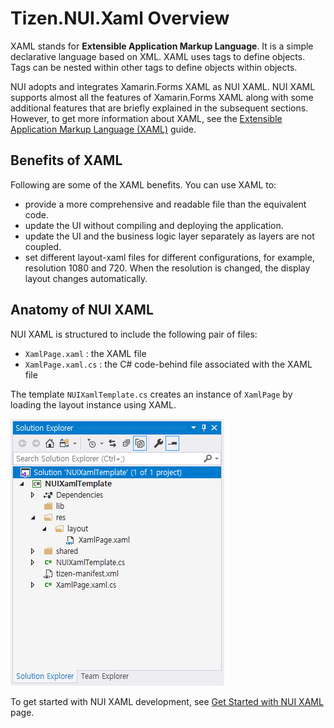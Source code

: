 # Tizen.NUI.Xaml Overview

XAML stands for **Extensible Application Markup Language**. It is a simple declarative language based on XML. XAML uses tags to define objects. Tags can be nested within other tags to define objects within objects.

NUI adopts and integrates Xamarin.Forms XAML as NUI XAML. NUI XAML supports almost all the features of Xamarin.Forms XAML along with some additional features that are briefly explained in the subsequent sections. However, to get more information about XAML, see the [Extensible Application Markup Language (XAML)](https://docs.microsoft.com/en-US/xamarin/xamarin-forms/xaml/) guide.

## Benefits of XAML

Following are some of the XAML benefits. You can use XAML to:

- provide a more comprehensive and readable file than the equivalent code.
- update the UI without compiling and deploying the application.
- update the UI and the business logic layer separately as layers are not coupled.
- set different layout-xaml files for different configurations, for example, resolution 1080 and 720. When the resolution is changed, the display layout changes automatically.

## Anatomy of NUI XAML

NUI XAML is structured to include the following pair of files:
 - `XamlPage.xaml` : the XAML file
 - `XamlPage.xaml.cs` : the C# code-behind file associated with the XAML file

The template `NUIXamlTemplate.cs` creates an instance of `XamlPage` by loading the layout instance using XAML.

![XAMLAnatomy](./media/XAMLAnatomy.PNG)

To get started with NUI XAML development, see [Get Started with NUI XAML](./get-started-xaml.md) page.
